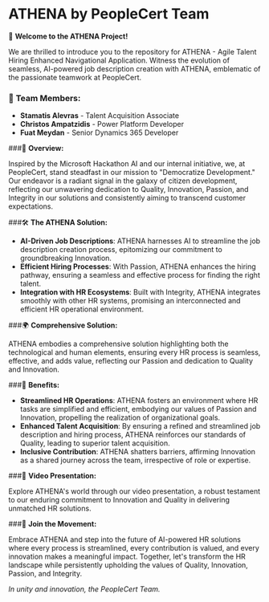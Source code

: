 **ATHENA by PeopleCert Team**
=============================

🌟 **Welcome to the ATHENA Project!**

We are thrilled to introduce you to the repository for ATHENA - Agile Talent Hiring Enhanced Navigational Application. Witness the evolution of seamless, AI-powered job description creation with ATHENA, emblematic of the passionate teamwork at PeopleCert.

### 🤝 **Team Members:**

-   **Stamatis Alevras** - Talent Acquisition Associate
-   **Christos Ampatzidis** - Power Platform Developer
-   **Fuat Meydan** - Senior Dynamics 365 Developer

###🌟 **Overview:**

Inspired by the Microsoft Hackathon AI and our internal initiative, we, at PeopleCert, stand steadfast in our mission to "Democratize Development." Our endeavor is a radiant signal in the galaxy of citizen development, reflecting our unwavering dedication to Quality, Innovation, Passion, and Integrity in our solutions and consistently aiming to transcend customer expectations.

###🛠️ **The ATHENA Solution:**

-   **AI-Driven Job Descriptions**: ATHENA harnesses AI to streamline the job description creation process, epitomizing our commitment to groundbreaking Innovation.
-   **Efficient Hiring Processes**: With Passion, ATHENA enhances the hiring pathway, ensuring a seamless and effective process for finding the right talent.
-   **Integration with HR Ecosystems**: Built with Integrity, ATHENA integrates smoothly with other HR systems, promising an interconnected and efficient HR operational environment.

###🌍 **Comprehensive Solution:**

ATHENA embodies a comprehensive solution highlighting both the technological and human elements, ensuring every HR process is seamless, effective, and adds value, reflecting our Passion and dedication to Quality and Innovation.

###🎉 **Benefits:**

-   **Streamlined HR Operations**: ATHENA fosters an environment where HR tasks are simplified and efficient, embodying our values of Passion and Innovation, propelling the realization of organizational goals.
-   **Enhanced Talent Acquisition**: By ensuring a refined and streamlined job description and hiring process, ATHENA reinforces our standards of Quality, leading to superior talent acquisition.
-   **Inclusive Contribution**: ATHENA shatters barriers, affirming Innovation as a shared journey across the team, irrespective of role or expertise.

###🎥 **Video Presentation:**

Explore ATHENA's world through our video presentation, a robust testament to our enduring commitment to Innovation and Quality in delivering unmatched HR solutions.

###🤝 **Join the Movement:**

Embrace ATHENA and step into the future of AI-powered HR solutions where every process is streamlined, every contribution is valued, and every innovation makes a meaningful impact. Together, let's transform the HR landscape while persistently upholding the values of Quality, Innovation, Passion, and Integrity.

*In unity and innovation, the PeopleCert Team.*
